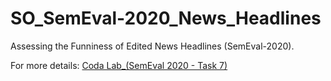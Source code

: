 # SO_SemEval-2020_News_Headlines
Assessing the Funniness of Edited News Headlines (SemEval-2020). 


For more details: [Coda Lab_(SemEval 2020 - Task 7)](https://competitions.codalab.org/competitions/20970)
